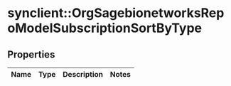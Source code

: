 # synclient::OrgSagebionetworksRepoModelSubscriptionSortByType


## Properties
Name | Type | Description | Notes
------------ | ------------- | ------------- | -------------


